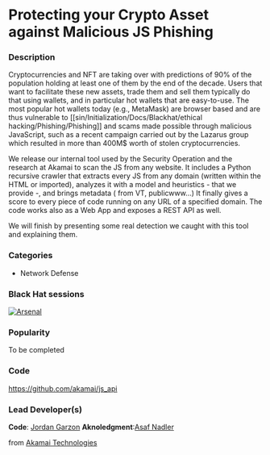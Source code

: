 # Protecting your Crypto Asset against Malicious JS Phishing

### Description
Cryptocurrencies and NFT are taking over with predictions of 90% of the population holding at least one of them by the end of the decade. Users that want to facilitate these new assets, trade them and sell them typically do that using wallets, and in particular hot wallets that are easy-to-use. The most popular hot wallets today (e.g., MetaMask) are browser based and are thus vulnerable to [[sin/Initialization/Docs/Blackhat/ethical hacking/Phishing/Phishing]] and scams made possible through malicious JavaScript, such as a recent campaign carried out by the Lazarus group which resulted in more than 400M$ worth of stolen cryptocurrencies.

We release our internal tool used by the Security Operation and the research at Akamai to scan the JS from any website.
It includes a Python recursive crawler that extracts every JS from any domain (written within the HTML or imported), analyzes it with a model and heuristics - that we provide -, and brings metadata ( from VT, publicwww…) It finally gives a score to every piece of code running on any URL of a specified domain.
The code works also as a Web App and exposes a REST API as well.

We will finish by presenting some real detection we caught with this tool and explaining them.
### Categories

* Network Defense

### Black Hat sessions

[![Arsenal](https://raw.githubusercontent.com/toolswatch/badges/d50ddaf5b003dc503a2c9a33a85d2a1e3d57b40c/arsenal/usa/2022.svg)](https://www.blackhat.com/us-22/arsenal/schedule/#protecting-your-crypto-asset-against-malicious-js-phishing-27713)


### Popularity

To be completed

### Code
https://github.com/akamai/js_api

### Lead Developer(s)

**Code**: [Jordan Garzon]
**Aknoledgment**:[Asaf Nadler]

from [Akamai Technologies](https://www.akamai.com)


[Jordan Garzon]: https://twitter.com/JordGarzon
[Asaf Nadler]: https://twitter.com/AsafNadler